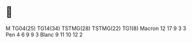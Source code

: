 # 

M      TG04(25) TG14(34) TSTMG(28) TSTMG(22) TG1(8)
Macron 12       17       9         3         3
Pen    4        6        9         9         3
Blanc  9        11       10        12        2

